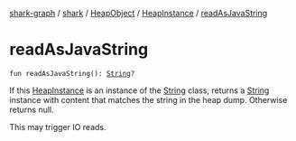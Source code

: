 [shark-graph](../../../index.md) / [shark](../../index.md) / [HeapObject](../index.md) / [HeapInstance](index.md) / [readAsJavaString](./read-as-java-string.md)

# readAsJavaString

`fun readAsJavaString(): `[`String`](https://kotlinlang.org/api/latest/jvm/stdlib/kotlin/-string/index.html)`?`

If this [HeapInstance](index.md) is an instance of the [String](https://kotlinlang.org/api/latest/jvm/stdlib/kotlin/-string/index.html) class, returns a [String](https://kotlinlang.org/api/latest/jvm/stdlib/kotlin/-string/index.html) instance
with content that matches the string in the heap dump. Otherwise returns null.

This may trigger IO reads.

